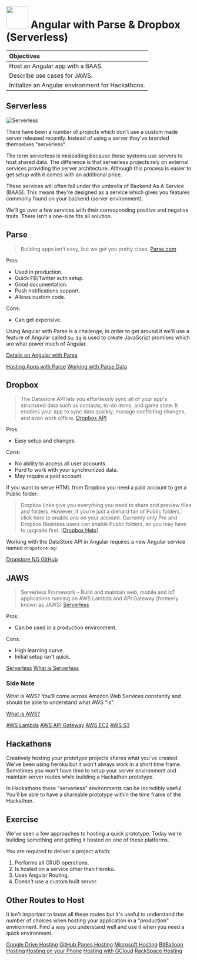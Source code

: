 # <img src="https://cloud.githubusercontent.com/assets/7833470/10899314/63829980-8188-11e5-8cdd-4ded5bcb6e36.png" height="60"> Angular with Parse & Dropbox (Serverless)

| Objectives |
| :--- |
| Host an Angular app with a BAAS. |
| Describe use cases for JAWS. |
| Initialize an Angular environment for Hackathons. |

## Serverless

![Serverless](https://cloud.githubusercontent.com/assets/1329385/12457048/6016644a-bf57-11e5-9287-f7a41ccf94aa.gif)

There have been a number of projects which don't use a custom made server released recently. Instead of using a server they've branded themselves "serverless".

The term serverless is misleading because these systems use servers to host shared data. The difference is that serverless projects rely on external services providing the server architecture. Although this process is easier to get setup with it comes with an additional price.

These services will often fall under the umbrella of Backend As A Service (BAAS). This means they're designed as a service which gives you features commonly found on your backend (server environment).

We'll go over a few services with their corresponding positive and negative traits. There isn't a one-size fits all solution.

## Parse

> Building apps isn't easy, but we get you pretty close. <a href="https://parse.com/" target="_blank">Parse.com</a>

Pros:

* Used in production.
* Quick FB/Twitter auth setup.
* Good documentation.
* Push notifications support.
* Allows custom code.

Cons:

* Can get expensive.

Using Angular with Parse is a challenge, in order to get around it we'll use a feature of Angular called `$q`. `$q` is used to create JavaScript promises which are what power much of Angular.

<a href="http://tumba.solutions/blog/angularjs-and-parse" target="_blank">Details on Angular with Parse</a>

<a href="https://parse.com/apps/quickstart#hosting/unix" target="_blank">Hosting Apps with Parse</a>
<a href="https://parse.com/apps/quickstart#parse_data/web/existing" target="_blank">Working with Parse Data</a>


## Dropbox

> The Datastore API lets you effortlessly sync all of your app's structured data such as contacts, to-do items, and game state. It enables your app to sync data quickly, manage conflicting changes, and even work offline. <a href="https://www.dropbox.com/developers-v1/datastore/sdks/other" target="_blank">Dropbox API</a>

Pros:

* Easy setup and changes.

Cons:

* No ability to access all user accounts.
* Hard to work with your synchronized data.
* May require a paid account.

If you want to serve HTML from Dropbox you need a paid account to get a Public folder:

> Dropbox links give you everything you need to share and preview files and folders. However, if you’re just a diehard fan of Public folders, click here to enable one on your account. Currently only Pro and Dropbox Business users can enable Public folders, so you may have to upgrade first. [<a href="https://www.dropbox.com/en/help/16" target="_blank">Dropbox Help</a>]

Working with the DataStore API in Angular requires a new Angular service named `dropstore-ng`:

<a href="https://github.com/AnalogJ/dropstore-ng" target="_blank">Dropstore NG GitHub</a>


## JAWS

> Serverless Framework – Build and maintain web, mobile and IoT applications running on AWS Lambda and API Gateway (formerly known as JAWS) <a href="https://github.com/serverless/serverless" target="_blank">Serverless</a>

Pros:

* Can be used in a production environment.

Cons:

* High learning curve.
* Initial setup isn't quick.

<a href="https://github.com/serverless/serverless" target="_blank">Serverless</a>
<a href="http://docs.serverless.com/docs/backstory" target="_blank">What is Serverless</a>

### Side Note

What is AWS? You'll come across Amazon Web Services constantly and should be able to understand what AWS "is".

<a href="https://aws.amazon.com/what-is-aws/" target="_blank">What is AWS?</a>

<a href="https://aws.amazon.com/lambda/" target="_blank">AWS Lambda</a>
<a href="https://aws.amazon.com/api-gateway/" target="_blank">AWS API Gateway</a>
<a href="https://aws.amazon.com/ec2/" target="_blank">AWS EC2</a>
<a href="https://aws.amazon.com/s3/" target="_blank">AWS S3</a>


## Hackathons

Creatively hosting your prototype projects shares what you've created. We've been using heroku but it won't always work in a short time frame. Sometimes you won't have time to setup your server environment and maintain server routes while building a Hackathon prototype.

In Hackathons these "serverless" environments can be incredibly useful. You'll be able to have a shareable prototype within the time frame of the Hackathon.

## Exercise

We've seen a few approaches to hosting a quick prototype. Today we're building something and getting it hosted on one of these platforms.

You are required to deliver a project which:

1. Performs all CRUD operations.
1. Is hosted on a service other than Heroku.
1. Uses Angular Routing.
1. Doesn't use a custom built server.

## Other Routes to Host

It isn't important to know all these routes but it's useful to understand the number of choices when hosting your application in a "production" environment. Find a way you understand well and use it when you need a quick environment.

<a href="https://support.google.com/drive/answer/2881970?hl=en" target="_blank">Google Drive Hosting</a>
<a href="https://pages.github.com/" target="_blank">GitHub Pages Hosting</a>
<a href="https://msdn.microsoft.com/en-us/library/dn589776.aspx" target="_blank">Microsoft Hosting</a>
<a href="https://www.bitballoon.com/" target="_blank">BitBalloon Hosting</a>
<a href="http://www.androidguys.com/2014/04/22/host-website-android-device/" target="_blank">Hosting on your Phone</a>
<a href="https://cloud.google.com/" target="_blank">Hosting with GCloud</a>
<a href="https://www.rackspace.com/knowledge_center/article/serve-static-content-for-websites-by-using-cloud-files" target="_blank">RackSpace Hosting</a>
